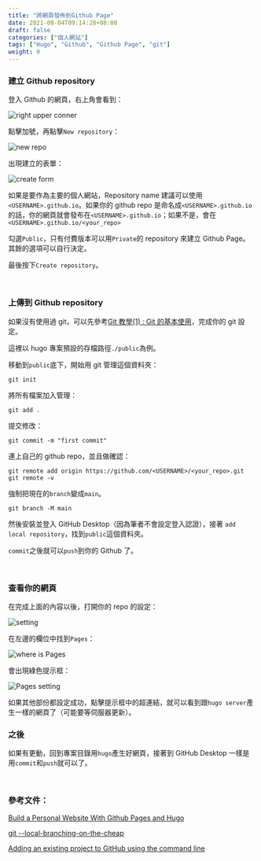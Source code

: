```yaml
---
title: "將網頁發佈到Github Page"
date: 2021-08-04T09:14:28+08:00
draft: false
categories: ["個人網站"]
tags: ["Hugo", "Github", "Github Page", "git"]
weight: 0
---
```


### 建立 Github repository

登入 Github 的網頁，右上角會看到：

![right upper conner](/images/hugo_on_github_page/right_upper_conner.jpg)

點擊加號，再點擊`New repository`：

![new repo](/images/hugo_on_github_page/new_repo_button.jpg)

出現建立的表單：

![create form](/images/hugo_on_github_page/create_form.jpg)

如果是要作為主要的個人網站，Repository name 建議可以使用`<USERNAME>.github.io`。如果你的 github repo 是命名成`<USERNAME>.github.io`的話，你的網頁就會發布在`<USERNAME>.github.io`；如果不是，會在`<USERNAME>.github.io/<your_repo>`

勾選`Public`，只有付費版本可以用`Private`的 repository 來建立 Github Page。其餘的選項可以自行決定。

最後按下`Create repository`。

<br>

### 上傳到 Github repository

如果沒有使用過 git，可以先參考[Git 教學(1) : Git 的基本使用](http://gogojimmy.net/2012/01/17/how-to-use-git-1-git-basic/)，完成你的 git 設定。

這裡以 hugo 專案預設的存檔路徑`./public`為例。

移動到`public`底下，開始用 git 管理這個資料夾：

```
git init
```

將所有檔案加入管理：

```
git add .
```

提交修改：

```
git commit -m "first commit"
```

連上自己的 github repo，並且做確認：

```
git remote add origin https://github.com/<USERNAME>/<your_repo>.git
git remote -v
```

強制把現在的`branch`變成`main`。

```
git branch -M main
```

然後安裝並登入 GitHub Desktop（因為筆者不會設定登入認證），接著 `add local repository`，找到`public`這個資料夾。

`commit`之後就可以`push`到你的 Github 了。

<br>

### 查看你的網頁

在完成上面的內容以後，打開你的 repo 的設定：

![setting](/images/hugo_on_github_page/setting.jpg)

在左邊的欄位中找到`Pages`：

![where is Pages](/images/hugo_on_github_page/where_is_pages.jpg)

會出現綠色提示框：

![Pages setting](/images/hugo_on_github_page/pages_setting.jpg)

如果其他部份都設定成功，點擊提示框中的超連結，就可以看到跟`hugo server`產生一樣的網頁了（可能要等伺服器更新）。

### 之後

如果有更動，回到專案目錄用`hugo`產生好網頁，接著到 GitHub Desktop 一樣是用`commit`和`push`就可以了。

<br>

### 參考文件：

[Build a Personal Website With Github Pages and Hugo](https://levelup.gitconnected.com/build-a-personal-website-with-github-pages-and-hugo-6c68592204c7)

[git --local-branching-on-the-cheap](https://git-scm.com/docs/git-branch)

[Adding an existing project to GitHub using the command line](https://docs.github.com/en/github/importing-your-projects-to-github/importing-source-code-to-github/adding-an-existing-project-to-github-using-the-command-line)
